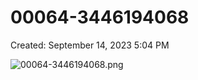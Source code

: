 # 00064-3446194068

Created: September 14, 2023 5:04 PM

![00064-3446194068.png](00064-3446194068%20da90a48db5cb4222b2b4d5ec9ef7a4e0/00064-3446194068.png)